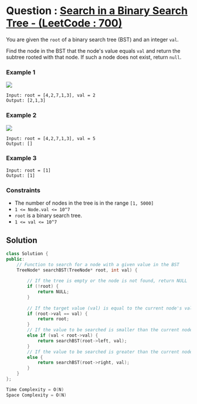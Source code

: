# Question : [Search in a Binary Search Tree - (LeetCode : 700)](https://leetcode.com/problems/search-in-a-binary-search-tree/description/)

You are given the `root` of a binary search tree (BST) and an integer `val`.

Find the node in the BST that the node's value equals `val` and return the subtree rooted with that node. If such a node does not exist, return `null`.

### Example 1
![](https://assets.leetcode.com/uploads/2021/01/12/tree1.jpg)

```
Input: root = [4,2,7,1,3], val = 2
Output: [2,1,3]
```

### Example 2
![](https://assets.leetcode.com/uploads/2021/01/12/tree2.jpg)

```
Input: root = [4,2,7,1,3], val = 5
Output: []
```

### Example 3

```
Input: root = [1]
Output: [1]
```

### Constraints

- The number of nodes in the tree is in the range `[1, 5000]`<br>
- `1 <= Node.val <= 10^7`
- `root` is a binary search tree.
- `1 <= val <= 10^7`

## Solution

```Cpp
class Solution {
public:
    // Function to search for a node with a given value in the BST
    TreeNode* searchBST(TreeNode* root, int val) {
        
        // If the tree is empty or the node is not found, return NULL
        if (!root) {
            return NULL;
        }
        
        // If the target value (val) is equal to the current node's value, return the current node
        if (root->val == val) {
            return root;
        }
        // If the value to be searched is smaller than the current node's value, search in the left subtree
        else if (val < root->val) {
            return searchBST(root->left, val);
        }
        // If the value to be searched is greater than the current node's value, search in the right subtree
        else {
            return searchBST(root->right, val);
        }
    }
};

Time Complexity = O(N)
Space Complexity = O(N)
```
